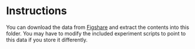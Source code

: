 # Instructions

You can download the data from [Figshare](https://janelia.figshare.com/articles/dataset/Zebrafish_volumes_dataset_for_FourierNets_enable_the_design_of_highly_non-local_optical_encoders_for_computational_imaging_/25277269?file=44666881) and extract the contents into this folder. You may have to modify the included experiment scripts to point to this data if you store it differently.
